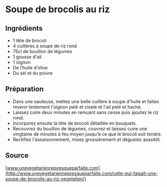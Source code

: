 # Soupe de brocolis au riz

## Ingrédients

- 1 tête de brocoli
- 4 cuillères à soupe de riz rond
- 75cl de bouillon de légumes
- 1 gousse d'ail
- 1 oignon
- De l'huile d'olive
- Du sel et du poivre

## Préparation

- Dans une sauteuse, mettez une belle cuillère à soupe d'huile et faites revenir lentement l'oignon pelé et ciselé et l'ail pelé et haché.
- Laissez cuire deux minutes en remuant sans cesse puis ajoutez le riz rond.
- Incorporez ensuite la tête de brocoli détaillée en bouquets.
- Recouvrez du bouillon de légumes, couvrez et laissez cuire une vingtaine de minutes à feu moyen jusqu'à ce que le brocoli soit tendre.
- Rectifiez l'assaisonnement, mixez grossièrement et dégustez aussitôt.

## Source

[www.unevegetariennepresqueparfaite.com](http://www.unevegetariennepresqueparfaite.com/celle-qui-faisait-une-soupe-de-brocolis-au-riz-vegetalien/)
